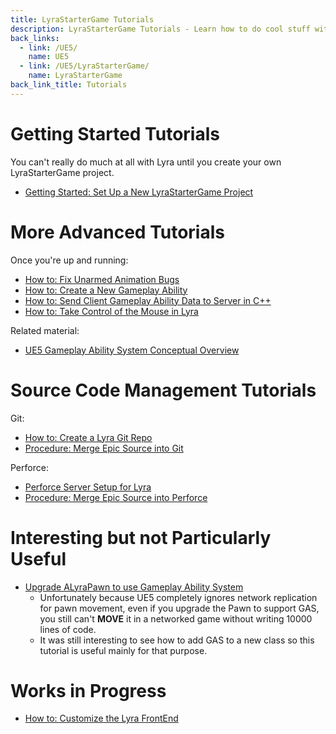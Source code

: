 ```yaml
---
title: LyraStarterGame Tutorials
description: LyraStarterGame Tutorials - Learn how to do cool stuff with LyraStarterGame
back_links:
  - link: /UE5/
    name: UE5
  - link: /UE5/LyraStarterGame/
    name: LyraStarterGame
back_link_title: Tutorials
---
```



# Getting Started Tutorials

You can't really do much at all with Lyra until you create your own LyraStarterGame project.

- [Getting Started: Set Up a New LyraStarterGame Project](../Getting-Started-Setting-Up-a-New-LyraStarterGame-Project)


# More Advanced Tutorials

Once you're up and running:

- [How to: Fix Unarmed Animation Bugs](./How-To-Fix-Lyra-Unarmed-Animation-Bugs)
- [How to: Create a New Gameplay Ability](./How-To-Create-a-New-Gameplay-Ability)
- [How to: Send Client Gameplay Ability Data to Server in C++](/UE5/GameplayAbilitySystem/How-To-Send-Client-Gameplay-Ability-Data-to-Server-in-C++)
- [How to: Take Control of the Mouse in Lyra](./How-to-Take-Control-of-the-Mouse)

Related material:

- [UE5 Gameplay Ability System Conceptual Overview](/UE5/GameplayAbilitySystem/)


# Source Code Management Tutorials

Git:

- [How to: Create a Lyra Git Repo](./How-to-Create-a-Lyra-Repo)
- [Procedure: Merge Epic Source into Git](./Procedure-Merge-Epic-Source-into-Git)

Perforce:

- [Perforce Server Setup for Lyra](/Perforce/)
- [Procedure: Merge Epic Source into Perforce](./Procedure-Merge-Epic-Source-into-Perforce)


# Interesting but not Particularly Useful

- [Upgrade ALyraPawn to use Gameplay Ability System](https://youtu.be/Y_j3PWhYgk4)
  - Unfortunately because UE5 completely ignores network replication for pawn movement, even if you upgrade the Pawn to support GAS, you still can't **MOVE** it in a networked game without writing 10000 lines of code.
  - It was still interesting to see how to add GAS to a new class so this tutorial is useful mainly for that purpose.


# Works in Progress

- [How to: Customize the Lyra FrontEnd](../How-To-Customize-Lyra-FrontEnd)
